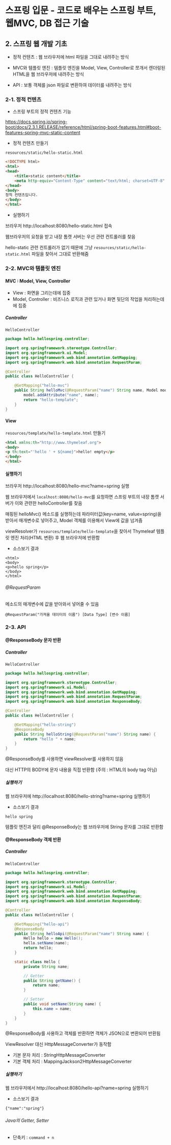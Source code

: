 # 스프링 입문 - 코드로 배우는 스프링 부트, 웹MVC, DB 접근 기술



## 2. 스프링 웹 개발 기초

- 정적 컨텐츠 : 웹 브라우저에 html 파일을 그대로 내려주는 방식  

- MVC와 템플릿 엔진 : 템플릿 엔진을 Model, View, Controller로 쪼개서 렌더링된 HTML을 웹 브라우저에 내려주는 방식  

- API : 보통 객체를 json 파일로 변환하여 데이터를 내려주는 방식  



### 2-1. 정적 컨텐츠

- 스프링 부트의 정적 컨텐츠 기능

https://docs.spring.io/spring-boot/docs/2.3.1.RELEASE/reference/html/spring-boot-features.html#boot-features-spring-mvc-static-content



- 정적 컨텐츠 만들기

`resources/static/hello-static.html`

```html
<!DOCTYPE html>
<html>
<head>
    <title>static content</title>
    <meta http-equiv="Content-Type" content="text/html; charset=UTF-8" />
</head>
<body>
정적 컨텐츠입니다.
</body>
</html>
```



- 실행하기

브라우저 http://localhost:8080/hello-static.html 접속

웹브라우저의 요청을 받고 내장 톰캣 서버는 우선 관련 컨트롤러를 찾음  

hello-static 관련 컨트롤러가 없기 때문에 그냥 `resources/static/hello-static.html` 파일을 찾아서 그대로 반환해줌  



### 2-2. MVC와 템플릿 엔진



#### MVC : Model, View, Controller

- View : 화면을 그리는데에 집중  
- Model, Controller : 비즈니스 로직과 관련 있거나 화면 뒷단의 작업을 처리하는데에 집중  



##### Controller

`HelloController`

```java
package hello.hellospring.controller;

import org.springframework.stereotype.Controller;
import org.springframework.ui.Model;
import org.springframework.web.bind.annotation.GetMapping;
import org.springframework.web.bind.annotation.RequestParam;

@Controller
public class HelloController {

    @GetMapping("hello-mvc")
    public String helloMvc(@RequestParam("name") String name, Model model) {
        model.addAttribute("name", name);
        return "hello-template";
    }
}
```



#### View

`resources/template/hello-template.html` 만들기

```html
<html xmlns:th="http://www.thymeleaf.org">
<body>
<p th:text="'hello ' + ${name}">hello! empty</p>
</body>
</html>
```



#### 실행하기

브라우저 http://localhost:8080/hello-mvc?name=spring 실행

웹 브라우저에서 `localhost:8080/hello-mvc`를 요청하면 스프링 부트의 내장 톰캣 서버가 이와 관련한 helloController를 찾음  

매핑된 helloMvc() 메소드를 실행하는데 파라미터값(key=name, value=spring)을 받아서 매개변수로 넣어주고, Model 객체를 이용해서 View에 값을 넘겨줌     

viewResolver가 `resources/template/hello-template`을 찾아서 Thymeleaf 템플릿 엔진 처리(HTML 변환) 후 웹 브라우저에 반환함  



- 소스보기 결과

```HTTP
<html>
<body>
<p>hello spring</p>
</body>
</html>
```



###### @RequestParam

메소드의 매개변수에 값을 받아와서 넣어줄 수 있음

`@RequestParam("가져올 데이터의 이름") [Data Type] [변수 이름]`



### 2-3. API



#### @ResponseBody 문자 반환

##### Controller

`HelloController`

```java
package hello.hellospring.controller;

import org.springframework.stereotype.Controller;
import org.springframework.ui.Model;
import org.springframework.web.bind.annotation.GetMapping;
import org.springframework.web.bind.annotation.RequestParam;
import org.springframework.web.bind.annotation.ResponseBody;

@Controller
public class HelloController {

    @GetMapping("hello-string")
    @ResponseBody
    public String helloString(@RequestParam("name") String name) {
        return "hello " + name;
    }
}
```

@ResponseBody를 사용하면 viewResolver를 사용하지 않음  

대신 HTTP의 BODY에 문자 내용을 직접 반환함 (주의 : HTML의 body tag 아님)  



##### 실행하기

웹 브라우저에 http://localhost:8080/hello-string?name=spring 실행하기  



- 소스보기 결과

```http
hello spring
```

템플릿 엔진과 달리 @ResponseBody는 웹 브라우저에 String 문자를 그대로 반환함  



#### @ResponseBody 객체 반환

##### Controller

`HelloController`

```java
package hello.hellospring.controller;

import org.springframework.stereotype.Controller;
import org.springframework.ui.Model;
import org.springframework.web.bind.annotation.GetMapping;
import org.springframework.web.bind.annotation.RequestParam;
import org.springframework.web.bind.annotation.ResponseBody;

@Controller
public class HelloController {

    @GetMapping("hello-api")
    @ResponseBody
    public String helloApi(@RequestParam("name") String name) {
        Hello hello = new Hello();
        hello.setName(name);
        return hello;
    }

    static class Hello {
        private String name;

        // Getter
      	public String getName() {
            return name;
        }

        // Setter
      	public void setName(String name) {
            this.name = name;
        }
    }
}
```

@ResponseBody를 사용하고 객체를 반환하면 객체가 JSON으로 변환되어 반환됨  

ViewResolver 대신 HttpMessageConverter가 동작함  

- 기본 문자 처리 : StringHttpMessageConverter
- 기본 객체 처리 : MappingJackson2HttpMessageConverter



##### 실행하기

웹 브라우저에서 http://localhost:8080/hello-api?name=spring 실행하기  



- 소스보기 결과

```http
{"name":"spring"}
```



###### Java의 Getter, Setter

- 단축키 : `command + n`





